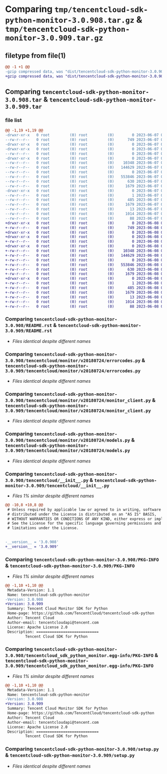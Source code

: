 # Comparing `tmp/tencentcloud-sdk-python-monitor-3.0.908.tar.gz` & `tmp/tencentcloud-sdk-python-monitor-3.0.909.tar.gz`

## filetype from file(1)

```diff
@@ -1 +1 @@
-gzip compressed data, was "dist/tencentcloud-sdk-python-monitor-3.0.908.tar", last modified: Wed Jun  7 00:28:33 2023, max compression
+gzip compressed data, was "dist/tencentcloud-sdk-python-monitor-3.0.909.tar", last modified: Thu Jun  8 00:29:18 2023, max compression
```

## Comparing `tencentcloud-sdk-python-monitor-3.0.908.tar` & `tencentcloud-sdk-python-monitor-3.0.909.tar`

### file list

```diff
@@ -1,19 +1,19 @@
-drwxr-xr-x   0 root         (0) root         (0)        0 2023-06-07 00:28:33.000000 tencentcloud-sdk-python-monitor-3.0.908/
--rw-r--r--   0 root         (0) root         (0)      749 2023-06-07 00:28:33.000000 tencentcloud-sdk-python-monitor-3.0.908/README.rst
-drwxr-xr-x   0 root         (0) root         (0)        0 2023-06-07 00:28:33.000000 tencentcloud-sdk-python-monitor-3.0.908/tencentcloud/
-drwxr-xr-x   0 root         (0) root         (0)        0 2023-06-07 00:28:33.000000 tencentcloud-sdk-python-monitor-3.0.908/tencentcloud/monitor/
--rw-r--r--   0 root         (0) root         (0)        0 2023-06-07 00:28:33.000000 tencentcloud-sdk-python-monitor-3.0.908/tencentcloud/monitor/__init__.py
-drwxr-xr-x   0 root         (0) root         (0)        0 2023-06-07 00:28:33.000000 tencentcloud-sdk-python-monitor-3.0.908/tencentcloud/monitor/v20180724/
--rw-r--r--   0 root         (0) root         (0)    10348 2023-06-07 00:28:33.000000 tencentcloud-sdk-python-monitor-3.0.908/tencentcloud/monitor/v20180724/errorcodes.py
--rw-r--r--   0 root         (0) root         (0)   144629 2023-06-07 00:28:33.000000 tencentcloud-sdk-python-monitor-3.0.908/tencentcloud/monitor/v20180724/monitor_client.py
--rw-r--r--   0 root         (0) root         (0)        0 2023-06-07 00:28:33.000000 tencentcloud-sdk-python-monitor-3.0.908/tencentcloud/monitor/v20180724/__init__.py
--rw-r--r--   0 root         (0) root         (0)   553846 2023-06-07 00:28:33.000000 tencentcloud-sdk-python-monitor-3.0.908/tencentcloud/monitor/v20180724/models.py
--rw-r--r--   0 root         (0) root         (0)      630 2023-06-07 00:28:33.000000 tencentcloud-sdk-python-monitor-3.0.908/tencentcloud/__init__.py
--rw-r--r--   0 root         (0) root         (0)     1679 2023-06-07 00:28:33.000000 tencentcloud-sdk-python-monitor-3.0.908/PKG-INFO
-drwxr-xr-x   0 root         (0) root         (0)        0 2023-06-07 00:28:33.000000 tencentcloud-sdk-python-monitor-3.0.908/tencentcloud_sdk_python_monitor.egg-info/
--rw-r--r--   0 root         (0) root         (0)        1 2023-06-07 00:28:33.000000 tencentcloud-sdk-python-monitor-3.0.908/tencentcloud_sdk_python_monitor.egg-info/dependency_links.txt
--rw-r--r--   0 root         (0) root         (0)      485 2023-06-07 00:28:33.000000 tencentcloud-sdk-python-monitor-3.0.908/tencentcloud_sdk_python_monitor.egg-info/SOURCES.txt
--rw-r--r--   0 root         (0) root         (0)     1679 2023-06-07 00:28:33.000000 tencentcloud-sdk-python-monitor-3.0.908/tencentcloud_sdk_python_monitor.egg-info/PKG-INFO
--rw-r--r--   0 root         (0) root         (0)       13 2023-06-07 00:28:33.000000 tencentcloud-sdk-python-monitor-3.0.908/tencentcloud_sdk_python_monitor.egg-info/top_level.txt
--rw-r--r--   0 root         (0) root         (0)     1014 2023-06-07 00:28:33.000000 tencentcloud-sdk-python-monitor-3.0.908/setup.py
--rw-r--r--   0 root         (0) root         (0)       88 2023-06-07 00:28:33.000000 tencentcloud-sdk-python-monitor-3.0.908/setup.cfg
+drwxr-xr-x   0 root         (0) root         (0)        0 2023-06-08 00:29:18.000000 tencentcloud-sdk-python-monitor-3.0.909/
+-rw-r--r--   0 root         (0) root         (0)      749 2023-06-08 00:29:18.000000 tencentcloud-sdk-python-monitor-3.0.909/README.rst
+drwxr-xr-x   0 root         (0) root         (0)        0 2023-06-08 00:29:18.000000 tencentcloud-sdk-python-monitor-3.0.909/tencentcloud/
+drwxr-xr-x   0 root         (0) root         (0)        0 2023-06-08 00:29:18.000000 tencentcloud-sdk-python-monitor-3.0.909/tencentcloud/monitor/
+-rw-r--r--   0 root         (0) root         (0)        0 2023-06-08 00:29:18.000000 tencentcloud-sdk-python-monitor-3.0.909/tencentcloud/monitor/__init__.py
+drwxr-xr-x   0 root         (0) root         (0)        0 2023-06-08 00:29:18.000000 tencentcloud-sdk-python-monitor-3.0.909/tencentcloud/monitor/v20180724/
+-rw-r--r--   0 root         (0) root         (0)    10348 2023-06-08 00:29:18.000000 tencentcloud-sdk-python-monitor-3.0.909/tencentcloud/monitor/v20180724/errorcodes.py
+-rw-r--r--   0 root         (0) root         (0)   144629 2023-06-08 00:29:18.000000 tencentcloud-sdk-python-monitor-3.0.909/tencentcloud/monitor/v20180724/monitor_client.py
+-rw-r--r--   0 root         (0) root         (0)        0 2023-06-08 00:29:18.000000 tencentcloud-sdk-python-monitor-3.0.909/tencentcloud/monitor/v20180724/__init__.py
+-rw-r--r--   0 root         (0) root         (0)   553846 2023-06-08 00:29:18.000000 tencentcloud-sdk-python-monitor-3.0.909/tencentcloud/monitor/v20180724/models.py
+-rw-r--r--   0 root         (0) root         (0)      630 2023-06-08 00:29:18.000000 tencentcloud-sdk-python-monitor-3.0.909/tencentcloud/__init__.py
+-rw-r--r--   0 root         (0) root         (0)     1679 2023-06-08 00:29:18.000000 tencentcloud-sdk-python-monitor-3.0.909/PKG-INFO
+drwxr-xr-x   0 root         (0) root         (0)        0 2023-06-08 00:29:18.000000 tencentcloud-sdk-python-monitor-3.0.909/tencentcloud_sdk_python_monitor.egg-info/
+-rw-r--r--   0 root         (0) root         (0)        1 2023-06-08 00:29:18.000000 tencentcloud-sdk-python-monitor-3.0.909/tencentcloud_sdk_python_monitor.egg-info/dependency_links.txt
+-rw-r--r--   0 root         (0) root         (0)      485 2023-06-08 00:29:18.000000 tencentcloud-sdk-python-monitor-3.0.909/tencentcloud_sdk_python_monitor.egg-info/SOURCES.txt
+-rw-r--r--   0 root         (0) root         (0)     1679 2023-06-08 00:29:18.000000 tencentcloud-sdk-python-monitor-3.0.909/tencentcloud_sdk_python_monitor.egg-info/PKG-INFO
+-rw-r--r--   0 root         (0) root         (0)       13 2023-06-08 00:29:18.000000 tencentcloud-sdk-python-monitor-3.0.909/tencentcloud_sdk_python_monitor.egg-info/top_level.txt
+-rw-r--r--   0 root         (0) root         (0)     1014 2023-06-08 00:29:18.000000 tencentcloud-sdk-python-monitor-3.0.909/setup.py
+-rw-r--r--   0 root         (0) root         (0)       88 2023-06-08 00:29:18.000000 tencentcloud-sdk-python-monitor-3.0.909/setup.cfg
```

### Comparing `tencentcloud-sdk-python-monitor-3.0.908/README.rst` & `tencentcloud-sdk-python-monitor-3.0.909/README.rst`

 * *Files identical despite different names*

### Comparing `tencentcloud-sdk-python-monitor-3.0.908/tencentcloud/monitor/v20180724/errorcodes.py` & `tencentcloud-sdk-python-monitor-3.0.909/tencentcloud/monitor/v20180724/errorcodes.py`

 * *Files identical despite different names*

### Comparing `tencentcloud-sdk-python-monitor-3.0.908/tencentcloud/monitor/v20180724/monitor_client.py` & `tencentcloud-sdk-python-monitor-3.0.909/tencentcloud/monitor/v20180724/monitor_client.py`

 * *Files identical despite different names*

### Comparing `tencentcloud-sdk-python-monitor-3.0.908/tencentcloud/monitor/v20180724/models.py` & `tencentcloud-sdk-python-monitor-3.0.909/tencentcloud/monitor/v20180724/models.py`

 * *Files identical despite different names*

### Comparing `tencentcloud-sdk-python-monitor-3.0.908/tencentcloud/__init__.py` & `tencentcloud-sdk-python-monitor-3.0.909/tencentcloud/__init__.py`

 * *Files 1% similar despite different names*

```diff
@@ -10,8 +10,8 @@
 # Unless required by applicable law or agreed to in writing, software
 # distributed under the License is distributed on an "AS IS" BASIS,
 # WITHOUT WARRANTIES OR CONDITIONS OF ANY KIND, either express or implied.
 # See the License for the specific language governing permissions and
 # limitations under the License.
 
 
-__version__ = '3.0.908'
+__version__ = '3.0.909'
```

### Comparing `tencentcloud-sdk-python-monitor-3.0.908/PKG-INFO` & `tencentcloud-sdk-python-monitor-3.0.909/PKG-INFO`

 * *Files 1% similar despite different names*

```diff
@@ -1,10 +1,10 @@
 Metadata-Version: 1.1
 Name: tencentcloud-sdk-python-monitor
-Version: 3.0.908
+Version: 3.0.909
 Summary: Tencent Cloud Monitor SDK for Python
 Home-page: https://github.com/TencentCloud/tencentcloud-sdk-python
 Author: Tencent Cloud
 Author-email: tencentcloudapi@tencent.com
 License: Apache License 2.0
 Description: ============================
         Tencent Cloud SDK for Python
```

### Comparing `tencentcloud-sdk-python-monitor-3.0.908/tencentcloud_sdk_python_monitor.egg-info/PKG-INFO` & `tencentcloud-sdk-python-monitor-3.0.909/tencentcloud_sdk_python_monitor.egg-info/PKG-INFO`

 * *Files 1% similar despite different names*

```diff
@@ -1,10 +1,10 @@
 Metadata-Version: 1.1
 Name: tencentcloud-sdk-python-monitor
-Version: 3.0.908
+Version: 3.0.909
 Summary: Tencent Cloud Monitor SDK for Python
 Home-page: https://github.com/TencentCloud/tencentcloud-sdk-python
 Author: Tencent Cloud
 Author-email: tencentcloudapi@tencent.com
 License: Apache License 2.0
 Description: ============================
         Tencent Cloud SDK for Python
```

### Comparing `tencentcloud-sdk-python-monitor-3.0.908/setup.py` & `tencentcloud-sdk-python-monitor-3.0.909/setup.py`

 * *Files identical despite different names*

